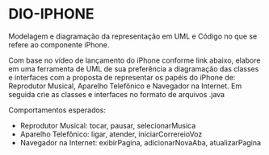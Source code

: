 # DIO-IPHONE

Modelagem e diagramação da representação em UML e Código no que se refere ao componente iPhone.

Com base no vídeo de lançamento do iPhone conforme link abaixo, elabore em uma ferramenta de UML de sua preferência a diagramação das classes e interfaces com a proposta de representar os papéis do iPhone de: Reprodutor Musical, Aparelho Telefônico e Navegador na Internet. Em seguida crie as classes e interfaces no formato de arquivos .java

Comportamentos esperados:

- Reprodutor Musical: tocar, pausar, selecionarMusica
- Aparelho Telefônico: ligar, atender, iniciarCorrereioVoz
- Navegador na Internet: exibirPagina, adicionarNovaAba, atualizarPagina
